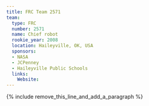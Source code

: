 ```yaml
---
title: FRC Team 2571
team:
  type: FRC
  number: 2571
  name: Chief robot
  rookie_year: 2008
  location: Haileyville, OK, USA
  sponsors:
  - NASA
  - JCPenney
  - Haileyville Public Schools
  links:
    Website:
---
```


{% include remove_this_line_and_add_a_paragraph %}